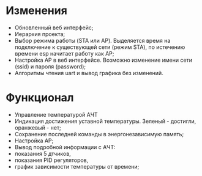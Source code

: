 # Изменения

- Обновленный веб интерфейс; 
- Иерархия проекта; 
- Выбор режима работы (STA или 
AP). Выделяется время на подключение к существующей сети (режим STA), по 
истечению времени esp начитает работу как AP; 
- Настройка AP в веб интерфейсе. 
Возможно изменение имени сети (ssid) и пароля (password); 
- Алгоритмы чтения 
uart и вывод графика без изменений.

# Функционал
- Управление температурой АЧТ
- Индикация достижения уставной температуры. Зеленый - достигли, оранжевый - нет;
- Сохранение последней команды в энергонезависимую память;
- Настройка AP;
- Вывод подробной информации с АЧТ: 
 - показания 5 дтчиков,
 - показания PID регуляторов,
 - график зависимости температуры от времени;

